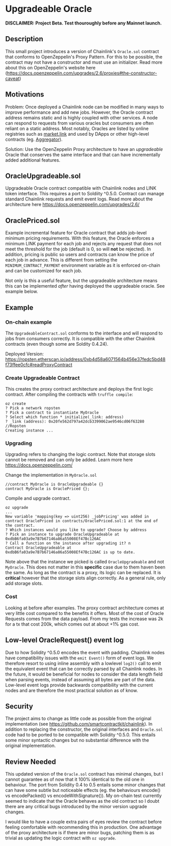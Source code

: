 # Upgradeable Oracle
**DISCLAIMER: Project Beta. Test thouroughly before any Mainnet launch.**

## Description
This small project introduces a version of Chainlink's `Oracle.sol` contract that conforms to OpenZeppelin's Proxy Pattern. For this to be possible, the contract may not have a constructor and must use an initializer. Read more about this on OpenZeppelin's website here (https://docs.openzeppelin.com/upgrades/2.6/proxies#the-constructor-caveat)

## Motivations
Problem: Once deployed a Chainlink node can be modified in many ways to improve performance and add new jobs. However, the Oracle contract address remains static and is highly coupled with other services. A node can respond to requests from various oracles but consumers are often reliant on a static address. Most notably, Oracles are listed by online registries such as [market.link](market.link) and used by DApps or other high-level contracts (eg. [Aggregator](https://eth-usd-aggregator.chain.link/)).

Solution: Use the OpenZeppelin Proxy architecture to have an *upgradeable* Oracle that conserves the same interface and that can have incrementally added additional features.

## OracleUpgradeable.sol
Upgradeable Oracle contract compatible with Chainlink nodes and LINK token interface. This requires a port to Soldiity ^0.5.0. Contract can manage standard Chainlink requests and emit event logs. Read more about the architecture here https://docs.openzeppelin.com/upgrades/2.6/

## OraclePriced.sol
Example incremental feature for Oracle contract that adds job-level minimum pricing requirements. With this feature, the Oracle enforces a minimum LINK payment for each job and rejects any request that does not meet the threshold for the job (default is 0, so will **not** be rejected). In addition, pricing is public so users and contracts can know the price of each job in advance. This is different from setting the `MINIMUM_CONTRACT_PAYMENT` environment variable as it is enforced on-chain and can be customized for each job.

Not only is this a useful feature, but the upgradeable architecture means this can be implemented *after* having deployed the upgradeable oracle. See example below.

## Example
### On-chain example
The `UpgradeableContract.sol` conforms to the interface and will respond to jobs from consumers correctly. It is compatible with the other Chainlink contracts (even though some are Soldity 0.4.24). 

Deployed Version:
https://ropsten.etherscan.io/address/0xb4d58a6071564b456e37fedc5bd48f73ffee0cfc#readProxyContract

### Create Upgradeable Contract
This creates the proxy contract architecture and deploys the first logic contract.
After compiling the contracts with `truffle compile`:
```
oz create
? Pick a network ropsten
? Pick a contract to instantiate MyOracle
? Select which function * initialize(_link: address) 
? _link (address): 0x20fe562d797a42dcb3399062ae9546cd06f63280 //Ropsten
Creating instance ...
```

### Upgrading
Upgrading refers to changing the logic contract. Note that storage slots cannot be removed and can only be added. Learn more here https://docs.openzeppelin.com/

Change the implementation in `MyOracle.sol`
```
//contract MyOracle is OracleUpgradeable {}
contract MyOracle is OraclePriced {};
```

Compile and upgrade contract.
```
oz upgrade
...
New variable 'mapping(key => uint256) _jobPricing' was added in contract OraclePriced in contracts/OraclePriced.sol:1 at the end of the contract.
? Which instances would you like to upgrade? Choose by address
? Pick an instance to upgrade OracleUpgradeable at 0xdbB6fa03a9e7B7b67146a86a55008Ef47Bc126AC
? Call a function on the instance after upgrading it? n
Contract OracleUpgradeable at 0xdbB6fa03a9e7B7b67146a86a55008Ef47Bc126AC is up to date.
```

Note above that the instance we picked is called `OracleUpgradeable` and not `MyOracle`. This does not matter in this **specific** case due to them haven been the same. As long as the contract is a proxy, its logic can be replaced. It is **critical** however that the storage slots align correctly. As a general rule, only add storage slots.

### Cost
Looking at before after examples. The proxy contract architecture comes at very little cost compared to the benefits it offers. Most of the cost of Oracle Requests comes from the data payload. From my tests the increase was 2k for a tx that cost 200k, which comes out at about +1% gas cost.

## Low-level OracleRequest() event log
Due to how Solidity ^0.5.0 encodes the event with padding. Chainlink nodes have compatibility issues with the `emit Event()` form of event logs. We therefore resort to using inline assembly with a lowlevel `log2()` call to emit the equivalent event that can be correctly parsed by all Chainlink nodes. In the future, it would be beneficial for nodes to consider the data length field when parsing events, instead of assuming all bytes are part of the data. Low-level event logs provide backwards compatibility with the current nodes and are therefore the most practical solution as of know.

## Security
The project aims to change as little code as possible from the original implementation (see https://github.com/smartcontractkit/chainlink). In addition to replacing the constructor, the original interfaces and `Oracle.sol` code had to be ported to be compatible with Solidity ^0.5.0. This entails some minor syntactic changes but no substantial difference with the original implementation. 

## Review Needed
This updated version of the `Oracle.sol` contract has minimal changes, but I cannot guarantee as of now that it 100% identical to the old one in behaviour. The port from Solidity 0.4 to 0.5 entails some minor changes that can have some subtle but noticeable effects (eg. the behaviours encode() vs encodePacked() vs encodeWithSignature()). My on-chain test currently seemed to indicate that the Oracle behaves as the old contract so I doubt there are any critical bugs introduced by the minor version upgrade changes.

I would like to have a couple extra pairs of eyes review the contract before feeling comfortable with recommending this in production. One advantage of the proxy architecture is if there are minor bugs, patching them is as trivial as updating the logic contract with `oz upgrade`.